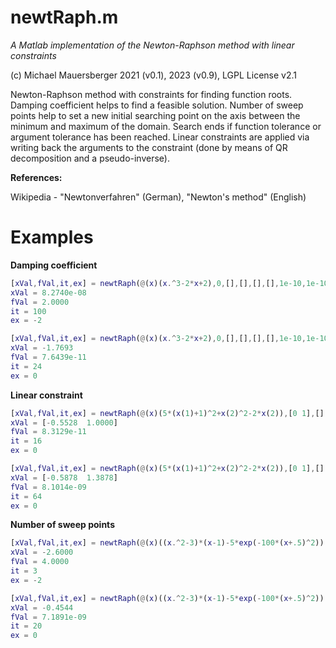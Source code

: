 # newtRaph.m

_A Matlab implementation of the Newton-Raphson method with linear constraints_


(c) Michael Mauersberger 2021 (v0.1), 2023 (v0.9), LGPL License v2.1


Newton-Raphson method with constraints for finding function roots.
Damping coefficient helps to find a feasible solution.
Number of sweep points help to set a new initial searching point on the axis between the minimum and maximum of the domain.
Search ends if function tolerance or argument tolerance has been reached.
Linear constraints are applied via writing back the arguments to the constraint (done by means of QR decomposition and a pseudo-inverse).


**References:**

Wikipedia - "Newtonverfahren" (German), "Newton's method" (English)


# Examples

**Damping coefficient**

```matlab
[xVal,fVal,it,ex] = newtRaph(@(x)(x.^3-2*x+2),0,[],[],[],[],1e-10,1e-10,100,.0,'cent',1e-10,2)
xVal = 8.2740e-08
fVal = 2.0000
it = 100
ex = -2

[xVal,fVal,it,ex] = newtRaph(@(x)(x.^3-2*x+2),0,[],[],[],[],1e-10,1e-10,100,.2,'cent',1e-10,2)
xVal = -1.7693
fVal = 7.6439e-11
it = 24
ex = 0
```

**Linear constraint**

```matlab
[xVal,fVal,it,ex] = newtRaph(@(x)(5*(x(1)+1)^2+x(2)^2-2*x(2)),[0 1],[],[],[],[],1e-10,1e-10,100,.2,'forw',1e-10,2)
xVal = [-0.5528  1.0000]
fVal = 8.3129e-11
it = 16
ex = 0

[xVal,fVal,it,ex] = newtRaph(@(x)(5*(x(1)+1)^2+x(2)^2-2*x(2)),[0 1],[],[],[-1 -1],[-.8],1e-8,1e-10,100,.2,'forw',1e-10,2)
xVal = [-0.5878  1.3878]
fVal = 8.1014e-09
it = 64
ex = 0
```

**Number of sweep points**

```matlab
[xVal,fVal,it,ex] = newtRaph(@(x)((x.^2-3)*(x-1)-5*exp(-100*(x+.5)^2)),0,-1,0,[],[],1e-8,1e-10,100,.2,'cent',1e-10,2)
xVal = -2.6000
fVal = 4.0000
it = 3
ex = -2

[xVal,fVal,it,ex] = newtRaph(@(x)((x.^2-3)*(x-1)-5*exp(-100*(x+.5)^2)),0,-1,0,[],[],1e-8,1e-10,100,.2,'cent',1e-10,4)
xVal = -0.4544
fVal = 7.1891e-09
it = 20
ex = 0
```
